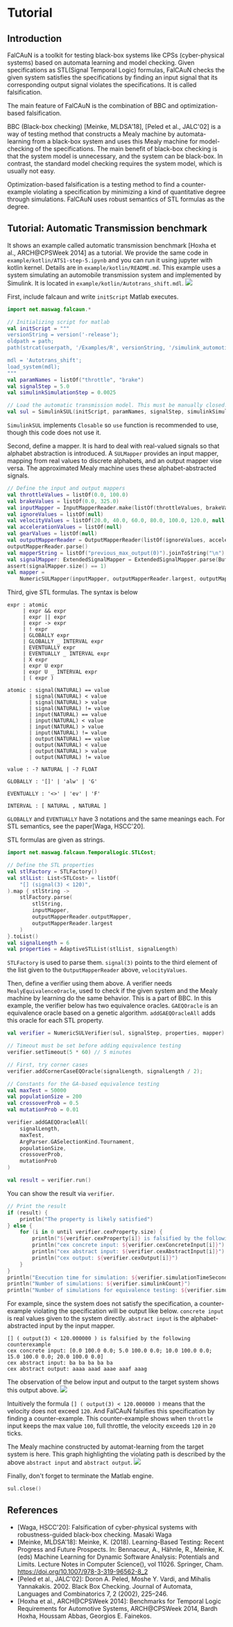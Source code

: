 # Tutorial
## Introduction
FalCAuN is a toolkit for testing black-box systems like CPSs (cyber-physical systems) based on automata learning and model checking.
Given specifications as STL(Signal Temporal Logic) formulas,
FalCAuN checks the given system satisfies the specifications by finding an input signal that its corresponding output signal violates the specifications.
It is called falsification.

The main feature of FalCAuN is the combination of BBC and optimization-based falsification.

BBC (Black-box checking) [Meinke, MLDSA'18], [Peled et al., JALC'02] is a way of testing method that constructs a Mealy machine by automata-learning from a black-box system and
uses this Mealy machine for model-checking of the specifications.
The main benefit of black-box checking is that the system model is unnecessary, and the system can be black-box.
In contrast, the standard model checking requires the system model, which is usually not easy.


Optimization-based falsification is a testing method to find a counter-example
violating a specification by minimizing a kind of quantitative degree through simulations. FalCAuN uses robust semantics of STL formulas as the degree.

<!-- ![](bbc-workflow.png) -->

## Tutorial: Automatic Transmission benchmark
It shows an example called automatic transmission benchmark [Hoxha et al., ARCH@CPSWeek 2014] as a tutorial.
We provide the same code in `example/kotlin/ATS1-step-5.ipynb` and you can run it using jupyter with kotlin kernel.
Details are in `example/kotlin/README.md`.
This example uses a system simulating an automobile transmission system and implemented by Simulink.
It is located in `example/kotlin/Autotrans_shift.mdl`.
![](ats.png)

First, include falcaun and write `initScript` Matlab executes.
```kotlin
import net.maswag.falcaun.*

// Initializing script for matlab
val initScript = """
versionString = version('-release');
oldpath = path;
path(strcat(userpath, '/Examples/R', versionString, '/simulink_automotive/ModelingAnAutomaticTransmissionControllerExample/'), oldpath);

mdl = 'Autotrans_shift';
load_system(mdl);
"""
val paramNames = listOf("throttle", "brake")
val signalStep = 5.0
val simulinkSimulationStep = 0.0025

// Load the automatic transmission model. This must be manually closed!!
val sul = SimulinkSUL(initScript, paramNames, signalStep, simulinkSimulationStep)
```
`SimulinkSUL` implements `Closable` so `use` function is recommended to use, though this code does not use it.

Second, define a mapper.
It is hard to deal with real-valued signals so that
alphabet abstraction is introduced.
A `SULMapper` provides an input mapper, mapping from real values to discrete alphabets, and an output mapper vise versa.
The approximated Mealy machine uses these alphabet-abstracted signals.
```kotlin
// Define the input and output mappers
val throttleValues = listOf(0.0, 100.0)
val brakeValues = listOf(0.0, 325.0)
val inputMapper = InputMapperReader.make(listOf(throttleValues, brakeValues))
val ignoreValues = listOf(null)
val velocityValues = listOf(20.0, 40.0, 60.0, 80.0, 100.0, 120.0, null)
val accelerationValues = listOf(null)
val gearValues = listOf(null)
val outputMapperReader = OutputMapperReader(listOf(ignoreValues, accelerationValues, gearValues, velocityValues))
outputMapperReader.parse()
val mapperString = listOf("previous_max_output(0)").joinToString("\n")
val signalMapper: ExtendedSignalMapper = ExtendedSignalMapper.parse(BufferedReader(StringReader(mapperString)))
assert(signalMapper.size() == 1)
val mapper =
    NumericSULMapper(inputMapper, outputMapperReader.largest, outputMapperReader.outputMapper, signalMapper)
```

Third, give STL formulas.
The syntax is below
```
expr : atomic
     | expr && expr
     | expr || expr
     | expr -> expr
     | ! expr
     | GLOBALLY expr
     | GLOBALLY _ INTERVAL expr
     | EVENTUALLY expr
     | EVENTUALLY _ INTERVAL expr
     | X expr
     | expr U expr
     | expr U _ INTERVAL expr
     | ( expr )

atomic : signal(NATURAL) == value
       | signal(NATURAL) < value
       | signal(NATURAL) > value
       | signal(NATURAL) != value
       | input(NATURAL) == value
       | input(NATURAL) < value
       | input(NATURAL) > value
       | input(NATURAL) != value
       | output(NATURAL) == value
       | output(NATURAL) < value
       | output(NATURAL) > value
       | output(NATURAL) != value

value : -? NATURAL | -? FLOAT

GLOBALLY : '[]' | 'alw' | 'G'

EVENTUALLY : '<>' | 'ev' | 'F'

INTERVAL : [ NATURAL , NATURAL ]
```
`GLOBALLY` and `EVENTUALLY` have 3 notations and the same meanings each.
For STL semantics, see the paper[Waga, HSCC'20].

STL formulas are given as strings.
```kotlin
import net.maswag.falcaun.TemporalLogic.STLCost;

// Define the STL properties
val stlFactory = STLFactory()
val stlList: List<STLCost> = listOf(
    "[] (signal(3) < 120)",
).map { stlString ->
    stlFactory.parse(
        stlString,
        inputMapper,
        outputMapperReader.outputMapper,
        outputMapperReader.largest
    )
}.toList()
val signalLength = 6
val properties = AdaptiveSTLList(stlList, signalLength)
```
`STLFactory` is used to parse them.
`signal(3)` points to the third element of the list given to the `OutputMapperReader` above, `velocityValues`.

<!-- `AdaptiveSTLList` has the feature to find a violating signal efficiently. [Shijubo+, RV'21] -->

Then, define a verifier using them above.
A verifier needs `MealyEquivalenceOracle`, used to check
if the given system and the Mealy machine by learning do the same behavior.
This is a part of BBC.
In this example, the verifier below has two equivalence oracles.
`GAEQOracle` is an equivalence oracle based on a genetic algorithm.
`addGAEQOracleAll` adds this oracle for each STL property.
```kotlin
val verifier = NumericSULVerifier(sul, signalStep, properties, mapper)

// Timeout must be set before adding equivalence testing
verifier.setTimeout(5 * 60) // 5 minutes

// First, try corner cases
verifier.addCornerCaseEQOracle(signalLength, signalLength / 2);

// Constants for the GA-based equivalence testing
val maxTest = 50000
val populationSize = 200
val crossoverProb = 0.5
val mutationProb = 0.01

verifier.addGAEQOracleAll(
    signalLength,
    maxTest,
    ArgParser.GASelectionKind.Tournament,
    populationSize,
    crossoverProb,
    mutationProb
)

val result = verifier.run()
```

You can show the result via `verifier`.
```kotlin
// Print the result
if (result) {
    println("The property is likely satisfied")
} else {
    for (i in 0 until verifier.cexProperty.size) {
        println("${verifier.cexProperty[i]} is falsified by the following counterexample")
        println("cex concrete input: ${verifier.cexConcreteInput[i]}")
        println("cex abstract input: ${verifier.cexAbstractInput[i]}")
        println("cex output: ${verifier.cexOutput[i]}")
    }
}
println("Execution time for simulation: ${verifier.simulationTimeSecond} [sec]")
println("Number of simulations: ${verifier.simulinkCount}")
println("Number of simulations for equivalence testing: ${verifier.simulinkCountForEqTest}")
```

For example, since the system does not satisfy the specification,
a counter-example violating the specification will be output like below.
`concrete input` is real values given to the system directly.
`abstract input` is the alphabet-abstracted input by the input mapper.
```
[] ( output(3) < 120.000000 ) is falsified by the following counterexample
cex concrete input: [0.0 100.0 0.0; 5.0 100.0 0.0; 10.0 100.0 0.0; 15.0 100.0 0.0; 20.0 100.0 0.0]
cex abstract input: ba ba ba ba ba
cex abstract output: aaaa aaad aaae aaaf aaag
```

The observation of the below input and output to the target system shows this output above.
![](timeline.png)

Intuitively the formula `[] ( output(3) < 120.000000 )` means that
the velocity does not exceed `120`.
And FalCAuN falsifies this specification by finding a counter-example.
This counter-example shows when `throttle` input keeps the max value `100`, full throttle, the velocity exceeds `120` in `20` ticks.

The Mealy machine constructed by automat-learning from the target system is here.
This graph highlighting the violating path is described by the above `abstract input` and `abstract output`.
![](learned-mealy-machine.png)


Finally, don't forget to terminate the Matlab engine.
```kotlin
sul.close()
```

References
----------

<!-- - [Shijubo+, RV'21] Efficient Black-Box Checking via Model Checking with Strengthened Specifications. Junya Shijubo, Masaki Waga, and Kohei Suenaga -->
- [Waga, HSCC'20]: Falsification of cyber-physical systems with robustness-guided black-box checking. Masaki Waga
- [Meinke, MLDSA'18]: Meinke, K. (2018). Learning-Based Testing: Recent Progress and Future Prospects. In: Bennaceur, A., Hähnle, R., Meinke, K. (eds) Machine Learning for Dynamic Software Analysis: Potentials and Limits. Lecture Notes in Computer Science(), vol 11026. Springer, Cham. https://doi.org/10.1007/978-3-319-96562-8_2
- [Peled et al., JALC'02]: Doron A. Peled, Moshe Y. Vardi, and Mihalis Yannakakis. 2002. Black Box Checking. Journal of Automata, Languages and Combinatorics 7, 2 (2002), 225–246.
- [Hoxha et al., ARCH@CPSWeek 2014]: Benchmarks for Temporal Logic Requirements for Automotive Systems, ARCH@CPSWeek 2014, Bardh Hoxha, Houssam Abbas, Georgios E. Fainekos.

